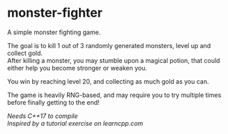 # monster-fighter
A simple monster fighting game.

The goal is to kill 1 out of 3 randomly generated monsters, level up and collect gold.  
After killing a monster, you may stumble upon a magical potion, that could either help you become stronger or weaken you.

You win by reaching level 20, and collecting as much gold as you can.

The game is heavily RNG-based, and may require you to try multiple times before finally getting to the end!

*Needs C++17 to compile*  
*Inspired by a tutorial exercise on learncpp.com*
